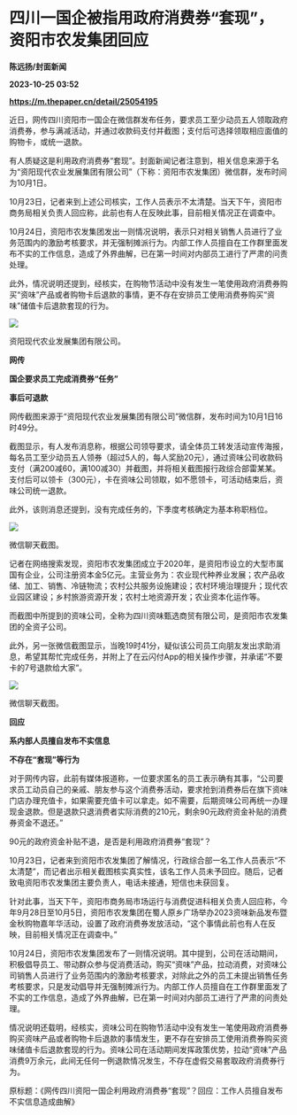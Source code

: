 # 四川一国企被指用政府消费券“套现”，资阳市农发集团回应
**陈远扬/封面新闻**

**2023-10-25 03:52**

**https://m.thepaper.cn/detail/25054195**

近日，网传四川资阳市一国企在微信群发布任务，要求员工至少动员五人领取政府消费券，参与满减活动，并通过收款码支付并截图；支付后可选择领取相应面值的购物卡，或统一退款。

有人质疑这是利用政府消费券“套现”。封面新闻记者注意到，相关信息来源于名为“资阳现代农业发展集团有限公司”（下称：资阳市农发集团）微信群，发布时间为10月1日。

10月23日，记者来到上述公司核实，工作人员表示不太清楚。当天下午，资阳市商务局相关负责人回应称，此前也有人在反映此事，目前相关情况正在调查中。

10月24日，资阳市农发集团发出一则情况说明，表示只对相关销售人员进行了业务范围内的激励考核要求，并无强制摊派行为。内部工作人员擅自在工作群里面发布不实的工作信息，造成了外界曲解，已在第一时间对内部员工进行了严肃的问责处理。

此外，情况说明还提到，经核实，在购物节活动中没有发生一笔使用政府消费券购买“资味”产品或者购物卡后退款的事情，更不存在安排员工使用消费券购买“资味”储值卡后退款套现的行为。

![](https://imagecloud.thepaper.cn/thepaper/image/275/554/747.jpg)

资阳现代农业发展集团有限公司。

**网传**

**国企要求员工完成消费券“任务”**

**事后可退款**

网传截图来源于“资阳现代农业发展集团有限公司”微信群，发布时间为10月1日16时49分。

截图显示，有人发布消息称，根据公司领导要求，请全体员工转发活动宣传海报，每名员工至少动员五人领券（超过5人的，每人奖励20元），通过资味公司收款码支付（满200减60，满100减30）并截图，并将相关截图报行政综合部雷某某。支付后可以领卡（300元），卡在资味公司领取，如不愿领卡，可活动结束后，资味公司统一退款。

此外，该则消息还提到，没有完成任务的，下季度考核确定为基本称职档位。

![](https://imagecloud.thepaper.cn/thepaper/image/275/554/748.jpg)

微信聊天截图。

记者在网络搜索发现，资阳市农发集团成立于2020年，是资阳市设立的大型市属国有企业，公司注册资本金5亿元。主营业务为：农业现代种养业发展；农产品收储、加工、销售、冷链物流；农村公共服务设施建设；农村环境治理提升；现代农业园区建设；乡村旅游资源开发；农村土地资源开发；农业资本化运作等。

而截图中所提到的资味公司，全称为四川资味甄选商贸有限公司，是资阳市农发集团的全资子公司。

此外，另一张微信截图显示，当晚19时41分，疑似该公司员工向朋友发出求助消息，希望其帮忙完成任务，并附上了在云闪付App的相关操作步骤，并承诺“不要卡的7号退款给大家”。

![](https://imagecloud.thepaper.cn/thepaper/image/275/554/749.jpg)

微信聊天截图。

**回应**

**系内部人员擅自发布不实信息**

**不存在“套现”等行为**

对于网传内容，此前有媒体报道称，一位要求匿名的员工表示确有其事，“公司要求员工动员自己的亲戚、朋友参与这个消费券活动，要求抢到消费券后在旗下资味门店办理充值卡，如果需要充值卡可以拿走。如不需要，后期资味公司再统一办理现金退款。但是退款只退消费者实际消费的210元，剩余90元政府资金补贴的消费券资金不退还。”

90元的政府资金补贴不退，是否是利用政府消费券“套现”？

10月23日，记者来到资阳市农发集团了解情况，行政综合部一名工作人员表示“不太清楚”，而记者出示相关截图核实真实性，该名工作人员未予回应。随后，记者致电资阳市农发集团主要负责人，电话未接通，短信也未获回复。

针对此事，当天下午，资阳市商务局市场运行与消费促进科相关负责人回应称，今年9月28日至10月5日，资阳市农发集团在蜀人原乡广场举办2023资味新品发布暨金秋购物嘉年华活动，设置了政府消费券发放活动，“这个事情此前也有人在反映，目前相关情况正在调查中。”

10月24日，资阳市农发集团发布了一则情况说明。其中提到，公司在活动期间，积极倡导员工、带动群众参与促消费活动，购买“资味”产品，拉动消费，对资味公司销售人员进行了业务范围内的激励考核要求，对除此之外的员工未提出销售任务考核要求，只是发动倡导并无强制摊派行为。内部工作人员擅自在工作群里面发了不实的工作信息，造成了外界曲解，已在第一时间对内部员工进行了严肃的问责处理。

情况说明还载明，经核实，资味公司在购物节活动中没有发生一笔使用政府消费券购买资味产品或者购物卡后退款的事情发生，更不存在安排员工使用消费券购买资味储值卡后退款套现的行为。资味公司在活动期间发挥政策优势，拉动“资味”产品消费9万余元，此间无任何一例退款情况发生，不存在虚假交易套取政府消费券行为。

原标题：《网传四川资阳一国企利用政府消费券“套现”？回应：工作人员擅自发布不实信息造成曲解》